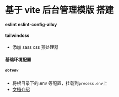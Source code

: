 # 基于 vite 后台管理模版 搭建

#### eslint eslint-config-alloy

#### tailwindcss

- 添加 sass css 预处理器

#### 基础环境配置

##### `dotenv`

- 将根目录下的.env 等配置，挂载到`precess.env`上
- [文档介绍](https://zhuanlan.zhihu.com/p/150549283)
